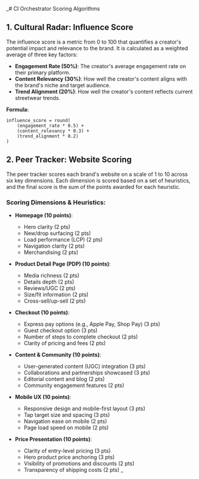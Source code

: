 _# CI Orchestrator Scoring Algorithms

## 1. Cultural Radar: Influence Score

The influence score is a metric from 0 to 100 that quantifies a creator's potential impact and relevance to the brand. It is calculated as a weighted average of three key factors:

- **Engagement Rate (50%)**: The creator's average engagement rate on their primary platform.
- **Content Relevancy (30%)**: How well the creator's content aligns with the brand's niche and target audience.
- **Trend Alignment (20%)**: How well the creator's content reflects current streetwear trends.

**Formula:**
```
influence_score = round(
    (engagement_rate * 0.5) + 
    (content_relevancy * 0.3) + 
    (trend_alignment * 0.2)
)
```

## 2. Peer Tracker: Website Scoring

The peer tracker scores each brand's website on a scale of 1 to 10 across six key dimensions. Each dimension is scored based on a set of heuristics, and the final score is the sum of the points awarded for each heuristic.

### Scoring Dimensions & Heuristics:

- **Homepage (10 points)**:
    - Hero clarity (2 pts)
    - New/drop surfacing (2 pts)
    - Load performance (LCP) (2 pts)
    - Navigation clarity (2 pts)
    - Merchandising (2 pts)

- **Product Detail Page (PDP) (10 points)**:
    - Media richness (2 pts)
    - Details depth (2 pts)
    - Reviews/UGC (2 pts)
    - Size/fit information (2 pts)
    - Cross-sell/up-sell (2 pts)

- **Checkout (10 points)**:
    - Express pay options (e.g., Apple Pay, Shop Pay) (3 pts)
    - Guest checkout option (3 pts)
    - Number of steps to complete checkout (2 pts)
    - Clarity of pricing and fees (2 pts)

- **Content & Community (10 points)**:
    - User-generated content (UGC) integration (3 pts)
    - Collaborations and partnerships showcased (3 pts)
    - Editorial content and blog (2 pts)
    - Community engagement features (2 pts)

- **Mobile UX (10 points)**:
    - Responsive design and mobile-first layout (3 pts)
    - Tap target size and spacing (3 pts)
    - Navigation ease on mobile (2 pts)
    - Page load speed on mobile (2 pts)

- **Price Presentation (10 points)**:
    - Clarity of entry-level pricing (3 pts)
    - Hero product price anchoring (3 pts)
    - Visibility of promotions and discounts (2 pts)
    - Transparency of shipping costs (2 pts)
_

